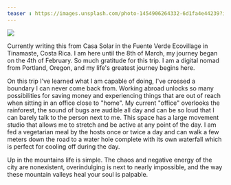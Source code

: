 ```yaml
---
teaser : https://images.unsplash.com/photo-1454906264332-6d1fa4e44239?ixlib=rb-0.3.5&ixid=eyJhcHBfaWQiOjEyMDd9&s=cc4debb29e0902aa88398c498d8b9676&auto=format&fit=crop&w=1047&q=80
---
```


<img src="https://images.unsplash.com/photo-1454906264332-6d1fa4e44239?ixlib=rb-0.3.5&ixid=eyJhcHBfaWQiOjEyMDd9&s=cc4debb29e0902aa88398c498d8b9676&auto=format&fit=crop&w=1047&q=80">

Currently writing this from Casa Solar in the Fuente Verde Ecovillage in Tinamaste, Costa Rica. I am here until the 8th of March, my journey began on the 4th of February. So much gratitude for this trip. I am a digital nomad from Portland, Oregon, and my life's greatest journey begins here.

On this trip I've learned what I am capable of doing, I've crossed a boundary I can never come back from. Working abroad unlocks so many possibilities for saving money and experiencing things that are out of reach when sitting in an office close to "home". My current "office" overlooks the rainforest, the sound of bugs are audible all day and can be so loud that I can barely talk to the person next to me. This space has a large movement studio that allows me to stretch and be active at any point of the day. I am fed a vegetarian meal by the hosts once or twice a day and can walk a few meters down the road to a water hole complete with its own waterfall which is perfect for cooling off during the day.

Up in the mountains life is simple. The chaos and negative energy of the city are nonexistent, overindulging is next to nearly impossible, and the way these mountain valleys heal your soul is palpable. 
